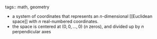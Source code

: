 tags::  math, geometry

- a system of coordinates that represents an $n$-dimensional [[Euclidean space]] with $n$ real-numbered coordinates.
- the space is centered at $(0, 0, ..., 0)$ ($n$ zeros), and divided up by $n$ perpendicular axes
